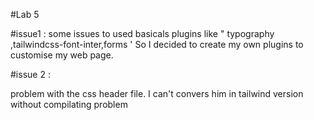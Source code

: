 #Lab 5 

#issue1 : 
some issues to used  basicals plugins like " typography ,tailwindcss-font-inter,forms ' 
So I decided to create my own plugins to customise my web page.

#issue 2 : 

problem with the css header file. I can't convers him in tailwind version without compilating problem

